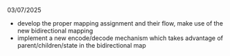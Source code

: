 03/07/2025
* develop the proper mapping assignment and their flow, make use of the new bidirectional mapping
* implement a new encode/decode mechanism which takes advantage of parent/children/state in the bidirectional map